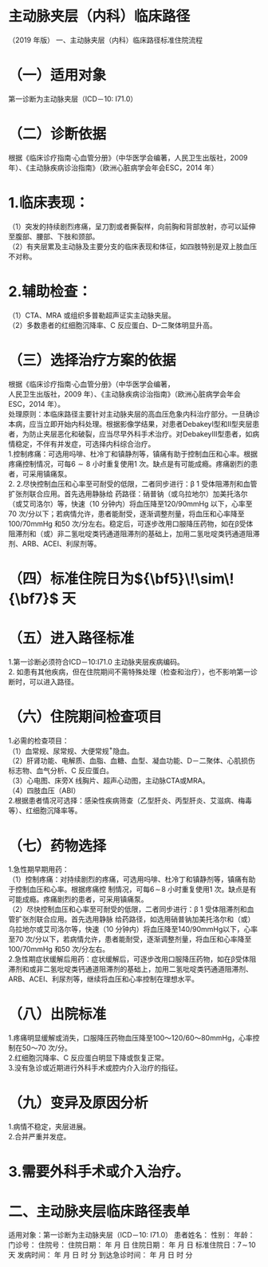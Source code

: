 # 主动脉夹层（内科）临床路径  
（2019 年版） 一、主动脉夹层（内科）临床路径标准住院流程  
# （一）适用对象  
第一诊断为主动脉夹层（ICD－10: I71.0）  
# （二）诊断依据  
根据《临床诊疗指南·心血管分册》（中华医学会编著，人民卫生出版社，2009 年）、《主动脉疾病诊治指南》（欧洲心脏病学会年会ESC，2014 年）  
# 1.临床表现：  
（1）突发的持续剧烈疼痛，呈刀割或者撕裂样，向前胸和背部放射，亦可以延伸至腹部、腰部、下肢和颈部。  
（2）有夹层累及主动脉及主要分支的临床表现和体征，如四肢特别是双上肢血压不对称。  
# 2.辅助检查：  
（1）CTA、MRA 或组织多普勒超声证实主动脉夹层。  
（2）多数患者的红细胞沉降率、C 反应蛋白、D–二聚体明显升高。  
# （三）选择治疗方案的依据  
根据《临床诊疗指南·心血管分册》（中华医学会编著，  
人民卫生出版社，2009 年）、《主动脉疾病诊治指南》（欧洲心脏病学会年会ESC，2014 年）。  
处理原则：本临床路径主要针对主动脉夹层的高血压危象内科治疗部分。一旦确诊本病，应当立即开始内科处理。根据影像学结果，对患者DebakeyⅠ型和Ⅱ型夹层患者，为防止夹层恶化和破裂，应当尽早外科手术治疗。对DebakeyⅢ型患者，如病情稳定，不伴有并发症，可选择内科综合治疗。  
1.控制疼痛：可选用吗啡、杜冷丁和镇静剂等，镇痛有助于控制血压和心率。根据疼痛控制情况，可每${6}{\sim}8$ 小时重复使用1 次。缺点是有可能成瘾。疼痛剧烈的患者，可采用镇痛泵。  
2. 2.尽快控制血压和心率至可耐受的低限，二者同步进行：β 1  受体阻滞剂和血管扩张剂联合应用。首先选用静脉给 药路径：硝普钠（或乌拉地尔）加美托洛尔（或艾司洛尔）等，快速（10 分钟内）将血压降至120/90mmHg 以下，心率至70 次/分以下；若病情允许，患者能耐受，逐渐调整剂量，将血压和心率降至100/70mmHg 和50 次/分左右。稳定后，可逐步改用口服降压药物，如在β受体阻滞剂和（或）非二氢吡啶类钙通道阻滞剂的基础上，加用二氢吡啶类钙通道阻滞剂、ARB、ACEI、利尿剂等。  
# （四）标准住院日为${\bf5}\!\sim\!{\bf7}$ 天  
# （五）进入路径标准  
1.第一诊断必须符合ICD－10:I71.0 主动脉夹层疾病编码。  
2. 如患有其他疾病，但在住院期间不需特殊处理（检查和治疗），也不影响第一诊断时，可以进入路径。  
# （六）住院期间检查项目  
1.必需的检查项目：  
（1）血常规、尿常规、大便常规$^+$隐血。  
（2）肝肾功能、电解质、血脂、血糖、血型、凝血功能、D－二聚体、心肌损伤标志物、血气分析、C 反应蛋白。  
（3）心电图、床旁X 线胸片、超声心动图，主动脉CTA或MRA。  
（4）四肢血压（ABI）  
2.根据患者情况可选择：感染性疾病筛查（乙型肝炎、丙型肝炎、艾滋病、梅毒等）、红细胞沉降率等。  
# （七）药物选择  
1.急性期早期用药：  
（1）控制疼痛：对持续剧烈的疼痛，可选用吗啡、杜冷丁和镇静剂等，镇痛有助于控制血压和心率。根据疼痛控 制情况，可每$6\!\sim\!8$ 小时重复使用1 次。缺点是有可能成瘾。疼痛剧烈的患者，可采用镇痛泵。  
（2）尽快控制血压和心率至可耐受的低限，二者同步进行：β 1  受体阻滞剂和血管扩张剂联合应用。首先选用静脉 给药路径，如选用硝普钠加美托洛尔和（或）乌拉地尔或艾司洛尔等，快速（10 分钟内）将血压降至140/90mmHg以下，心率至70 次/分以下，若病情允许，患者能耐受，逐渐调整剂量，将血压和心率降至100/70mmHg 和50 次/分左右。  
2.急性期症状缓解后用药：症状缓解后，可逐步改用口服降压药物，如在β受体阻滞剂和或非二氢吡啶类钙通道阻滞剂的基础上，加用二氢吡啶类钙通道阻滞剂、ARB、ACEI、利尿剂等，继续将血压和心率控制在理想水平。  
# （八）出院标准  
1.疼痛明显缓解或消失，口服降压药物血压降至100～120/60～80mmHg，心率控制在50～70 次/分。  
2.红细胞沉降率、C 反应蛋白明显下降或恢复正常。  
3.没有急诊或近期进行外科手术或腔内介入治疗的指征。  
# （九）变异及原因分析  
1.病情不稳定，夹层进展。  
2.合并严重并发症。  
# 3.需要外科手术或介入治疗。  
# 二、主动脉夹层临床路径表单  
适用对象：第一诊断为主动脉夹层（ICD－10: I71.0） 患者姓名：           性别：     年龄：   门诊号：      住院号：          住院日期：       年   月   日 住院日期：    年  月  日  标准住院日：$7\!\sim\!10$天 发病时间：      年   月   日   时   分  到达急诊时间：     年   月   日   时   分  
